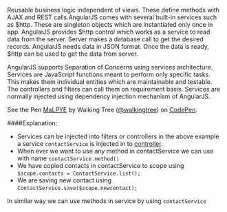 Reusable business logic independent of views. These define methods with AJAX and REST calls.AngularJS comes with several built-in services such as $http. These are singleton objects which are instantiated only once in app. AngularJS provides $http control which works as a service to read 		data from the server. Server makes a database call to get the desired records. AngularJS needs data in JSON format. Once the 	data is ready, $http can be used to get the data from server.

AngularJS supports Separation of Concerns using services architecture. Services are JavaScript functions meant to perform only specific tasks. This makes them individual entities which are maintainable and testable. The controllers and filters can call them on requirement basis. Services are normally injected using dependency injection mechanism of AngularJS.

<p data-height="268" data-theme-id="0" data-slug-hash="MaLPYE" data-default-tab="result" data-user="walkingtree" class='codepen'>See the Pen <a href='http://codepen.io/walkingtree/pen/MaLPYE/'>MaLPYE</a> by Walking Tree (<a href='http://codepen.io/walkingtree'>@walkingtree</a>) on <a href='http://codepen.io'>CodePen</a>.</p>
<script async src="//assets.codepen.io/assets/embed/ei.js"></script>

####Explanation:  

* Services can be injected into filters or controllers in the above example a service `contactService` is injected in to 	<a class="x-grid-item"  href='/slidedeck/#1. Overview/2 Core-Concepts/13. Controller' target="_blank">controller</a>.
* When ever we want to use any method in contactService we can use with name `contactService.method()`
* We have copied contacts in contactService to scope using `$scope.contacts = ContactService.list();`
* We are saving new contact using `ContactService.save($scope.newcontact);`

In similar way we can use methods in service by using `contactService`


